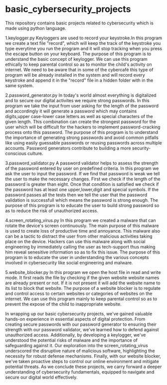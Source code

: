 # basic_cybersecurity_projects
This repository contains basic projects related to cybersecurity which is made using python language.

1.keylogger.py
Keyloggers are used to record your keystroke.In this program we create a text file "record", which will keep the track of the keystroke you type everytime you run the program and it will stop tracking when you press the escape button on your keyboard. The purpose of this program is to understand the basic concept of keylogger. We can use this program ethically to keep parental control so as to monitor the child's activity on internet. We need to be aware that in some of the cybercafé this type of program will be already installed in the system and will record every keystroke and append it in the "record" file in a hidden folder with in the same system.

2.password_generator.py
In today's world almost everything is digitalized and to secure our digital activites we require strong passwords. In this program we take the input from user asking for the length of the password and accordingly it will generate a password which may contains digits,upper case-lower case letters as well as special characters of the given length. This combination can create the strongest password for the user which will be difficult for the hackers to implement password-cracking process onto this password. The purpose of this program is to understand the importance of  generating strong passwords and avoid common pitfalls like using easily guessable passwords or reusing passwords across multiple accounts. Password generators contribute to building a more security-conscious culture.

3.password_validator.py
A password validator helps to assess the strength of the password entered by user on predefined criteria. In this program we ask the user to input the password. If we find that password is weak we tell the user to make the necessary changes. First we check if the length of the password is greater than eight. Once that condition is satisfied we check if the password has at least one upper,lower,digit and special symbols. If the password passes all the tests then we tell the user that the password validation is successfull which means the password is strong enough. The purpose of this program is to educate the user to build strong password so as to reduce the risk of unauthorized access.

4.screen_rotating_virus.py
In this program we created a malware that can rotate the device's screen continuously. The main purpose of this malware is used to create loss of productive time and annoyance. This malware also can be a tactic to distract the user from other malicious activities taking place on the device. Hackers can use this malware along with social engineering by immediately calling the user as tech-support thus making him reveal senesitive information so as to fix this issue. The purpose of this program is to educate the user in understanding the various concepts involved in cybersecurity like social engineering and malware.

5.website_blocker.py
In this program we open the host file in read and write mode. It first reads the file by checking if the given website website names are already present or not. If it is not present it will add the website name to its list to block that website. The purpose of a website blocker is to regulate and control access to certain websites or categories of websites on the internet. We can use this program mainly to keep parental control so as to prevent the expose of the child to inappropriate website.

In wrapping up our basic cybersecurity projects, we've gained valuable hands-on experience in essential aspects of digital protection. From creating secure passwords with our password generator to ensuring their strength with our password validator, we've learned how to defend against unauthorized access. Additionally, by developing a keylogger, we've understood the potential risks of malware and the importance of safeguarding against it. Our exploration into the screen_rotating_virus underscored the disruptive nature of malicious software, highlighting the necessity for robust defense mechanisms. Finally, with our website blocker, we've taken proactive steps to control our online environment and mitigate potential threats. As we conclude these projects, we carry forward a deeper understanding of cybersecurity fundamentals, equipped to navigate and secure our digital world effectively.
